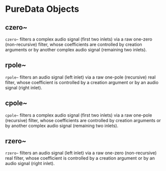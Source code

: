 # PureData Objects

## czero~

`czero~` filters a complex audio signal (first two inlets) via a raw one-zero (non-recursive) filter, whose coefficients are controlled by creation arguments or by another complex audio signal (remaining two inlets).

## rpole~

`rpole~` filters an audio signal (left inlet) via a raw one-pole (recursive) real filter, whose coefficient is controlled by a creation argument or by an audio signal (right inlet).

## cpole~

`cpole~` filters a complex audio signal (first two inlets) via a raw one-pole (recursive) filter, whose coefficients are controlled by creation arguments or by another complex audio signal (remaining two inlets).

## rzero~

`rzero~` filters an audio signal (left inlet) via a raw one-zero (non-recursive) real filter, whose coefficient is controlled by a creation argument or by an audio signal (right inlet).
